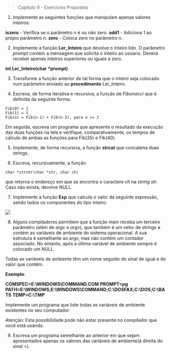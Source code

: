 > Capítulo 9 - Exercícios Propostos

1. Implemente as seguintes funções que manipulam apenas valores inteiros:

**iszero** - Verifica se o parâmetro _n_ é ou não zero.
**add1** - Adiciona 1 ao própio parâmetro _n_.
**zero** - Coloca zero no parâmetro _n_.

2. Implemente a função **Ler_Inteiro** que devolve o inteiro lido. O parâmetro _prompt_ contém a mensagem que solicita o inteiro ao usúario. Deverá receber apenas inteiros superiores ou iguais a zero.

**int Ler_Inteiro(char \*prompt)**

3. Transforme a função anterior de tal forma que o inteiro seja colocado num parâmetro enviado ao **procedimento** Ler_Inteiro.

4. Escreva, de forma iterativa e recursiva, a função de _Fibonacci_ que é definida da seguinte forma:

```
Fib(0) = 1
Fib(1) = 1
Fib(n) = Fib(n-1) + Fib(n-2), para n >= 2
```

Em seguida, escreva um programa que apresente o resultado da execução das duas funções na tela e verifique, comparativamente, os tempos de cálculo de ambas as funções para Fib(35) e Fib(40).

5. Implemente, de forma recursiva, a função **strcat** que concatena duas strings.

6. Escreva, recursivamente, a função

```
char *strchr(char *str, char ch)
```

que retorna o endereço em que se encontra o caractere _ch_ na _string str_. Caso não exista, devolve NULL.

7. Implemente a função **Exp** que calcula o valor da seguinte expressão, sendo todos os componentes do tipo inteiro:

![](./img/img2.png)

8. Alguns compiladores permitem que a função main receba um terceiro parâmetro (além de _argc_ e _argv_), que também é um vetor de strings e contém as variáveis de ambiente do sistema operacional. A sua estrutura é semelhante ao argv, mas não contém um contador associado. No entanto, após a última variável de ambiente sempre é colocado um NULL.

Todas as variáveis de ambiente têm um nome seguido do sinal de igual e do valor que contêm.

**Exemplo**:

**COMSPEC=E:\WINDOWS\COMMAND.COM**
**PROMPT=$p$g**
**PATH=E:\WINDOWS;E:\WINDOWS\COMMAND;C:\DOSFAX;C:\DOS;C:\BATS**
**TEMP=C:\TMP**

Implemente um programa que liste todas as variáveis de ambiente existentes no seu computador.

Atenção: Esta possibilidade pode não estar presente no compilador que você está usando.

9. Escreva um programa semelhante ao anterior em que sejam apresentados apenas os valores das variáveis de ambiente(à direita do sinal =).
